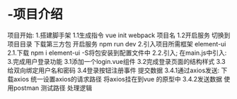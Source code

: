 # -项目介绍   

项目开始: 
1.搭建脚手架
    1.1生成指令 vue init webpack 项目名
    1.2开启服务 切换到项目目录 下载第三方包 开启服务 npm run dev
2.引入项目所需框架 element-ui 
    2.1.下载 npm i element-ui -S将包安装到配置文件中
    2.2.引入; 在main.js中引入:
3.完成用户登录功能
    3.1添加一个login.vue组件
    3.2完成登录页面的结构样式
    3.3给双向绑定用户名和密码
    3.4登录按钮注册事件 提交数据
        3.4.1通过axios发送: 
            下载axios
            统一设置axios的请求路径
            将axios挂在到vue 的原型中
        3.4.2发送数据  使用postman 测试路径  处理逻辑


    